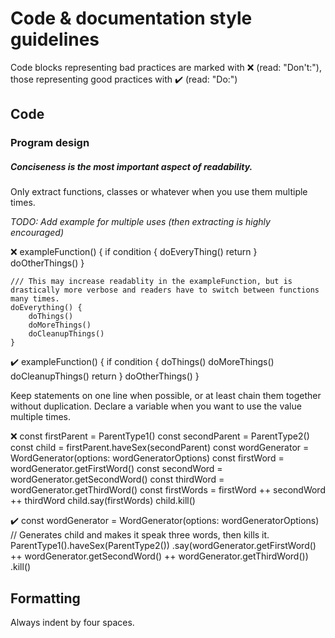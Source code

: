 # Code & documentation style guidelines

Code blocks representing bad practices are marked with ❌ (read: "Don't:"), those representing good practices with ✔️ (read: "Do:")




## Code



### Program design

##### *Conciseness is the most important aspect of readability.*

Only extract functions, classes or whatever when you use them multiple times.

*TODO: Add example for multiple uses (then extracting is highly encouraged)*

❌
    exampleFunction() {
        if condition {
            doEveryThing()
            return
        }
        doOtherThings()
    }

    /// This may increase readablity in the exampleFunction, but is drastically more verbose and readers have to switch between functions many times.
    doEverything() {
        doThings()
        doMoreThings()
        doCleanupThings()
    }


✔️
    exampleFunction() {
        if condition {
            doThings()
            doMoreThings()
            doCleanupThings()
            return
        }
        doOtherThings()
    }


Keep statements on one line when possible, or at least chain them together without duplication. Declare a variable when you want to use the value multiple times.

❌
    const firstParent = ParentType1()
    const secondParent = ParentType2()
    const child = firstParent.haveSex(secondParent)
    const wordGenerator = WordGenerator(options: wordGeneratorOptions)
    const firstWord = wordGenerator.getFirstWord()
    const secondWord = wordGenerator.getSecondWord()
    const thirdWord = wordGenerator.getThirdWord()
    const firstWords = firstWord ++ secondWord ++ thirdWord
    child.say(firstWords)
    child.kill()


✔️
    const wordGenerator = WordGenerator(options: wordGeneratorOptions)
    // Generates child and makes it speak three words, then kills it.
    ParentType1().haveSex(ParentType2())
        .say(wordGenerator.getFirstWord() ++ wordGenerator.getSecondWord() ++ wordGenerator.getThirdWord())
        .kill()



## Formatting

Always indent by four spaces.